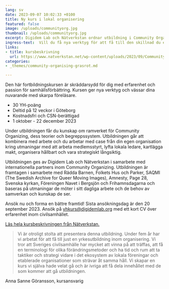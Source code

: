 ```yaml
---
lang: sv
date: 2023-09-07 10:02:33 +0100
title: Ny kurs i lokal organisering
featured: false
image: /uploads/communityorg.jpg
thumbnail: /uploads/communityorg.jpg
excerpt: Digidem Lab och Nätverkstan ordnar utbildning i Community Organising.
ingress-text:  Vill du få nya verktyg för att få till den skillnad du eller din organisation arbetar med?
links:
- title: kursbeskrivning
  url: https://www.natverkstan.net/wp-content/uploads/2023/09/Community-Organizer_2023_rev.pdf
categories:
- _themes/community-organising-grasrot.md

---
```


Den här fortbildningskursen är skräddarsydd för dig med erfarenhet och passion för samhällsförbättring. Kursen ger nya verktyg och vässar dina nuvarande med skarpa föreläsare.

* 30 YH-poäng
* Deltid på 12 veckor i Göteborg
* Kostnadsfri och CSN-berättigad
* 1 oktober - 22 december 2023

Under utbildningen får du kunskap om ramverket för Community Organizing, dess teorier och begreppssystem. Utbildningen går att kombinera med arbete och du arbetar med case från din egen organisation kring utmaningar med att arbeta medlemsstyrt, lyfta lokala ledare, kartlägga makt, organisera hållbart och vara strategiskt långsiktig.

Utbildningen ges av Digidem Lab och Nätverkstan i samarbete med internationella partners inom Community Organizing. Utbildningen är framtagen i samarbete med Rädda Barnen, Folkets Hus och Parker, SAQMI (The Swedish Archive for Queer Moving Images), Amnesty, Page 28, Svenska kyrkan, Föreningen Navet i Bergsjön och Frihamnsdagarna och baseras på utmaningar de möter i sitt dagliga arbete och de behov av samverkan och kunskap de ser.

Ansök nu och forma en bättre framtid! Sista ansökningsdag är den 20 september 2023. Ansök på [yhkurs@digidemlab.org](mailto:yhkurs@digidemlab.org) med ett kort CV över erfarenhet inom civilsamhället.

[Läs hela kursbeskrivningen från Nätverkstan.](https://digidemlab.us16.list-manage.com/track/click?u=fa4e278976123653c61866aa8&id=342b7c7efd&e=cfa7b1c069)


> Vi är otroligt stolta att presentera denna utbildning. Under fem år har vi arbetat för att få till just en yrkesutbildning inom organisering. Vi tror att Sveriges civilsamhälle har mycket att vinna på att träffas, att få en terminologi för olika förändringsmetoder och ha tid och rum att ta taktiker och strategi vidare i det ekosystem av lokala föreningar och etablerade organisationer som strävar åt samma håll. Vi skapar en kurs vi själva hade velat gå och är ivriga att få dela innehållet med de som kommer att gå utbildningen.

Anna Sanne Göransson, kursansvarig
